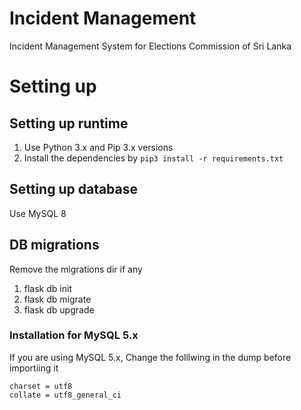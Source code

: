 # Incident Management

Incident Management System for Elections Commission of Sri Lanka

# Setting up

## Setting up runtime

1. Use Python 3.x and Pip 3.x versions
2. Install the dependencies by `pip3 install -r requirements.txt `

## Setting up database

Use MySQL 8  

## DB migrations
Remove the migrations dir if any  

1) flask db init
2) flask db migrate
3) flask db upgrade

### Installation for MySQL 5.x

If you are using MySQL 5.x, Change the folllwing in the dump before importiing it

```
charset = utf8
collate = utf8_general_ci
```

